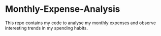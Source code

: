 # Monthly-Expense-Analysis

This repo contains my code to analyse my monthly expenses and observe interesting trends in my spending habits.
